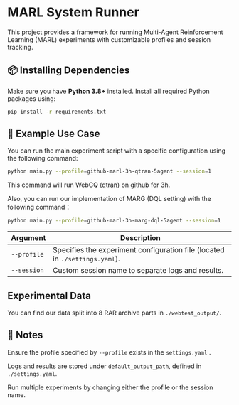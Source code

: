 



# MARL System Runner

This project provides a framework for running Multi-Agent Reinforcement Learning (MARL) experiments with customizable profiles and session tracking.

## 📦 Installing Dependencies

Make sure you have **Python 3.8+** installed. Install all required Python packages using:

```bash
pip install -r requirements.txt
```

## 📌 Example Use Case

You can run the main experiment script with a specific configuration using the following command:

```bash
python main.py --profile=github-marl-3h-qtran-5agent --session=1
```

This command will run WebCQ (qtran) on github for 3h.

Also, you can run our implementation of MARG (DQL setting) with the following command：

```bash
python main.py --profile=github-marl-3h-marg-dql-5agent --session=1
```

| Argument    | Description                                                  |
| ----------- | ------------------------------------------------------------ |
| `--profile` | Specifies the experiment configuration file (located in `./settings.yaml`). |
| `--session` | Custom session name to separate logs and results.            |

## Experimental Data

You can find our data split into 8 RAR archive parts in `./webtest_output/`.

## 🧠 Notes

Ensure the profile specified by `--profile` exists in the `settings.yaml` .

Logs and results are stored under `default_output_path`, defined in `./settings.yaml`.

Run multiple experiments by changing either the profile or the session name.
